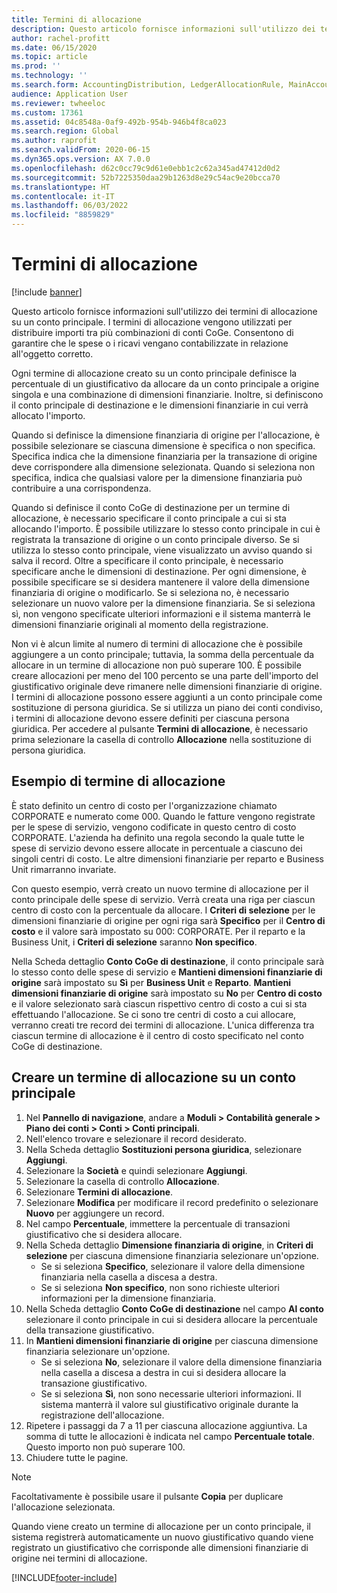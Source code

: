 ```yaml
---
title: Termini di allocazione
description: Questo articolo fornisce informazioni sull'utilizzo dei termini di allocazione su un conto principale.
author: rachel-profitt
ms.date: 06/15/2020
ms.topic: article
ms.prod: ''
ms.technology: ''
ms.search.form: AccountingDistribution, LedgerAllocationRule, MainAccount, AllocationTerms
audience: Application User
ms.reviewer: twheeloc
ms.custom: 17361
ms.assetid: 04c8548a-0af9-492b-954b-946b4f8ca023
ms.search.region: Global
ms.author: raprofit
ms.search.validFrom: 2020-06-15
ms.dyn365.ops.version: AX 7.0.0
ms.openlocfilehash: d62c0cc79c9d61e0ebb1c2c62a345ad47412d0d2
ms.sourcegitcommit: 52b7225350daa29b1263d8e29c54ac9e20bcca70
ms.translationtype: HT
ms.contentlocale: it-IT
ms.lasthandoff: 06/03/2022
ms.locfileid: "8859829"
---
```

# <a name="allocation-terms"></a>Termini di allocazione

[!include [banner](../includes/banner.md)]

Questo articolo fornisce informazioni sull'utilizzo dei termini di allocazione su un conto principale. I termini di allocazione vengono utilizzati per distribuire importi tra più combinazioni di conti CoGe. Consentono di garantire che le spese o i ricavi vengano contabilizzate in relazione all'oggetto corretto.

Ogni termine di allocazione creato su un conto principale definisce la percentuale di un giustificativo da allocare da un conto principale a origine singola e una combinazione di dimensioni finanziarie. Inoltre, si definiscono il conto principale di destinazione e le dimensioni finanziarie in cui verrà allocato l'importo. 

Quando si definisce la dimensione finanziaria di origine per l'allocazione, è possibile selezionare se ciascuna dimensione è specifica o non specifica. Specifica indica che la dimensione finanziaria per la transazione di origine deve corrispondere alla dimensione selezionata. Quando si seleziona non specifica, indica che qualsiasi valore per la dimensione finanziaria può contribuire a una corrispondenza.

Quando si definisce il conto CoGe di destinazione per un termine di allocazione, è necessario specificare il conto principale a cui si sta allocando l'importo. È possibile utilizzare lo stesso conto principale in cui è registrata la transazione di origine o un conto principale diverso. Se si utilizza lo stesso conto principale, viene visualizzato un avviso quando si salva il record. Oltre a specificare il conto principale, è necessario specificare anche le dimensioni di destinazione. Per ogni dimensione, è possibile specificare se si desidera mantenere il valore della dimensione finanziaria di origine o modificarlo. Se si seleziona no, è necessario selezionare un nuovo valore per la dimensione finanziaria. Se si seleziona sì, non vengono specificate ulteriori informazioni e il sistema manterrà le dimensioni finanziarie originali al momento della registrazione.

Non vi è alcun limite al numero di termini di allocazione che è possibile aggiungere a un conto principale; tuttavia, la somma della percentuale da allocare in un termine di allocazione non può superare 100. È possibile creare allocazioni per meno del 100 percento se una parte dell'importo del giustificativo originale deve rimanere nelle dimensioni finanziarie di origine. I termini di allocazione possono essere aggiunti a un conto principale come sostituzione di persona giuridica. Se si utilizza un piano dei conti condiviso, i termini di allocazione devono essere definiti per ciascuna persona giuridica. Per accedere al pulsante **Termini di allocazione**, è necessario prima selezionare la casella di controllo **Allocazione** nella sostituzione di persona giuridica.

## <a name="allocation-term-example"></a>Esempio di termine di allocazione
È stato definito un centro di costo per l'organizzazione chiamato CORPORATE e numerato come 000. Quando le fatture vengono registrate per le spese di servizio, vengono codificate in questo centro di costo CORPORATE. L'azienda ha definito una regola secondo la quale tutte le spese di servizio devono essere allocate in percentuale a ciascuno dei singoli centri di costo. Le altre dimensioni finanziarie per reparto e Business Unit rimarranno invariate.

Con questo esempio, verrà creato un nuovo termine di allocazione per il conto principale delle spese di servizio. Verrà creata una riga per ciascun centro di costo con la percentuale da allocare. I **Criteri di selezione** per le dimensioni finanziarie di origine per ogni riga sarà **Specifico** per il **Centro di costo** e il valore sarà impostato su 000: CORPORATE. Per il reparto e la Business Unit, i **Criteri di selezione** saranno **Non specifico**.

Nella Scheda dettaglio **Conto CoGe di destinazione**, il conto principale sarà lo stesso conto delle spese di servizio e **Mantieni dimensioni finanziarie di origine** sarà impostato su **Sì** per **Business Unit** e **Reparto**. **Mantieni dimensioni finanziarie di origine** sarà impostato su **No** per **Centro di costo** e il valore selezionato sarà ciascun rispettivo centro di costo a cui si sta effettuando l'allocazione. Se ci sono tre centri di costo a cui allocare, verranno creati tre record dei termini di allocazione. L'unica differenza tra ciascun termine di allocazione è il centro di costo specificato nel conto CoGe di destinazione.

## <a name="create-an-allocation-term-on-a-main-account"></a>Creare un termine di allocazione su un conto principale

1. Nel **Pannello di navigazione**, andare a **Moduli > Contabilità generale > Piano dei conti > Conti > Conti principali**.
2. Nell'elenco trovare e selezionare il record desiderato.
3. Nella Scheda dettaglio **Sostituzioni persona giuridica**, selezionare **Aggiungi**.
4. Selezionare la **Società** e quindi selezionare **Aggiungi**.
5. Selezionare la casella di controllo **Allocazione**.
6. Selezionare **Termini di allocazione**.
7. Selezionare **Modifica** per modificare il record predefinito o selezionare **Nuovo** per aggiungere un record.
8. Nel campo **Percentuale**, immettere la percentuale di transazioni giustificativo che si desidera allocare.
9. Nella Scheda dettaglio **Dimensione finanziaria di origine**, in **Criteri di selezione** per ciascuna dimensione finanziaria selezionare un'opzione.
    - Se si seleziona **Specifico**, selezionare il valore della dimensione finanziaria nella casella a discesa a destra.
    - Se si seleziona **Non specifico**, non sono richieste ulteriori informazioni per la dimensione finanziaria.
10. Nella Scheda dettaglio **Conto CoGe di destinazione** nel campo **Al conto** selezionare il conto principale in cui si desidera allocare la percentuale della transazione giustificativo.
11. In **Mantieni dimensioni finanziarie di origine** per ciascuna dimensione finanziaria selezionare un'opzione.
    - Se si seleziona **No**, selezionare il valore della dimensione finanziaria nella casella a discesa a destra in cui si desidera allocare la transazione giustificativo.
    - Se si seleziona **Sì**, non sono necessarie ulteriori informazioni. Il sistema manterrà il valore sul giustificativo originale durante la registrazione dell'allocazione.
12. Ripetere i passaggi da 7 a 11 per ciascuna allocazione aggiuntiva. La somma di tutte le allocazioni è indicata nel campo **Percentuale totale**. Questo importo non può superare 100.
13. Chiudere tutte le pagine.

>[!NOTE] 
> Facoltativamente è possibile usare il pulsante **Copia** per duplicare l'allocazione selezionata.

Quando viene creato un termine di allocazione per un conto principale, il sistema registrerà automaticamente un nuovo giustificativo quando viene registrato un giustificativo che corrisponde alle dimensioni finanziarie di origine nei termini di allocazione.


[!INCLUDE[footer-include](../../includes/footer-banner.md)]
